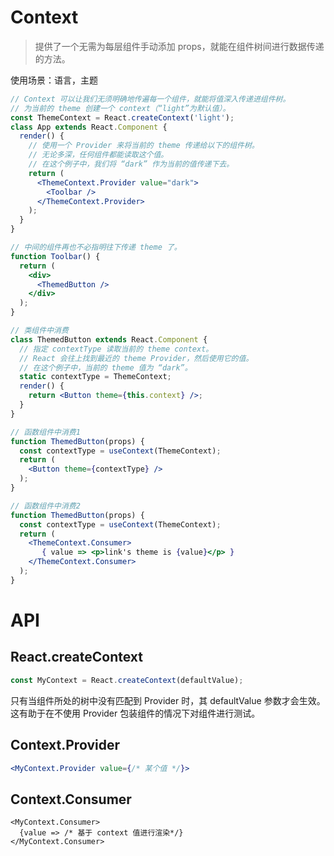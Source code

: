 # Context 
>提供了一个无需为每层组件手动添加 props，就能在组件树间进行数据传递的方法。

使用场景：语言，主题

```jsx
// Context 可以让我们无须明确地传遍每一个组件，就能将值深入传递进组件树。
// 为当前的 theme 创建一个 context（“light”为默认值）。
const ThemeContext = React.createContext('light');
class App extends React.Component {
  render() {
    // 使用一个 Provider 来将当前的 theme 传递给以下的组件树。
    // 无论多深，任何组件都能读取这个值。
    // 在这个例子中，我们将 “dark” 作为当前的值传递下去。
    return (
      <ThemeContext.Provider value="dark">
        <Toolbar />
      </ThemeContext.Provider>
    );
  }
}

// 中间的组件再也不必指明往下传递 theme 了。
function Toolbar() {
  return (
    <div>
      <ThemedButton />
    </div>
  );
}

// 类组件中消费
class ThemedButton extends React.Component {
  // 指定 contextType 读取当前的 theme context。
  // React 会往上找到最近的 theme Provider，然后使用它的值。
  // 在这个例子中，当前的 theme 值为 “dark”。
  static contextType = ThemeContext;
  render() {
    return <Button theme={this.context} />;
  }
}

// 函数组件中消费1
function ThemedButton(props) {
  const contextType = useContext(ThemeContext);
  return (
    <Button theme={contextType} />
  );
}

// 函数组件中消费2
function ThemedButton(props) {
  const contextType = useContext(ThemeContext);
  return (
    <ThemeContext.Consumer>
       { value => <p>link's theme is {value}</p> }
    </ThemeContext.Consumer>
  );
}
```

# API 
## React.createContext
```jsx
const MyContext = React.createContext(defaultValue);
```
只有当组件所处的树中没有匹配到 Provider 时，其 defaultValue 参数才会生效。
这有助于在不使用 Provider 包装组件的情况下对组件进行测试。

## Context.Provider
```jsx
<MyContext.Provider value={/* 某个值 */}>
```
## Context.Consumer
```
<MyContext.Consumer>
  {value => /* 基于 context 值进行渲染*/}
</MyContext.Consumer>
```